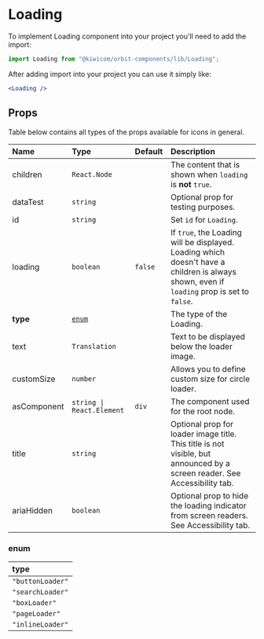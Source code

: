 # Loading

To implement Loading component into your project you'll need to add the import:

```jsx
import Loading from "@kiwicom/orbit-components/lib/Loading";
```

After adding import into your project you can use it simply like:

```jsx
<Loading />
```

## Props

Table below contains all types of the props available for icons in general.

| Name        | Type                      | Default | Description                                                                                                                                |
| :---------- | :------------------------ | :------ | :----------------------------------------------------------------------------------------------------------------------------------------- |
| children    | `React.Node`              |         | The content that is shown when `loading` is **not** `true`.                                                                                |
| dataTest    | `string`                  |         | Optional prop for testing purposes.                                                                                                        |
| id          | `string`                  |         | Set `id` for `Loading`.                                                                                                                    |
| loading     | `boolean`                 | `false` | If `true`, the Loading will be displayed. Loading which doesn't have a children is always shown, even if `loading` prop is set to `false`. |
| **type**    | [`enum`](#enum)           |         | The type of the Loading.                                                                                                                   |
| text        | `Translation`             |         | Text to be displayed below the loader image.                                                                                               |
| customSize  | `number`                  |         | Allows you to define custom size for circle loader.                                                                                        |
| asComponent | `string \| React.Element` | `div`   | The component used for the root node.                                                                                                      |
| title       | `string`                  |         | Optional prop for loader image title. This title is not visible, but announced by a screen reader. See Accessibility tab.                  |
| ariaHidden  | `boolean`                 |         | Optional prop to hide the loading indicator from screen readers. See Accessibility tab.                                                    |

### enum

| type             |
| :--------------- |
| `"buttonLoader"` |
| `"searchLoader"` |
| `"boxLoader"`    |
| `"pageLoader"`   |
| `"inlineLoader"` |

